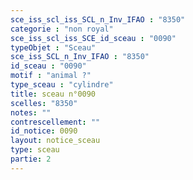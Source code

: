 ```yaml
---
sce_iss_scl_iss_SCL_n_Inv_IFAO : "8350"
categorie : "non royal"
sce_iss_scl_iss_SCE_id_sceau : "0090"
typeObjet : "Sceau"
sce_iss_SCL_n_Inv_IFAO : "8350"
id_sceau : "0090"
motif : "animal ?"
type_sceau : "cylindre"
title: sceau n°0090
scelles: "8350"
notes: ""
contrescellement: ""
id_notice: 0090
layout: notice_sceau
type: sceau
partie: 2
---
```

